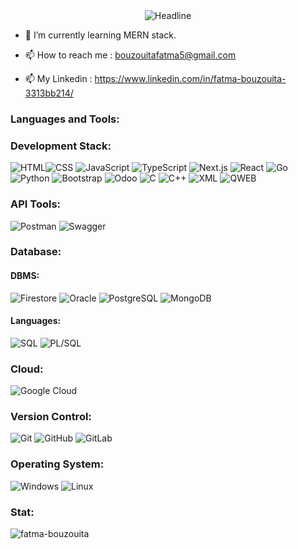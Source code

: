 <div align=center>
        <img src="https://readme-typing-svg.herokuapp.com?color=%38708b&size=40&center=true&vCenter=true&width=800&height=50&lines=Hi+there+%F0%9F%91%8B+I'm+Fatma+Bouzouita;Software+Engineering+Student;Software+Developer" alt="Headline" />
    </div>
    
- 🌱 I’m currently learning  MERN stack.

- 📫 How to reach me : bouzouitafatma5@gmail.com

- 📫 My Linkedin : https://www.linkedin.com/in/fatma-bouzouita-3313bb214/
<h3 align="left">Languages and Tools:</h3>  

 ### Development Stack:
![HTML](https://img.shields.io/badge/html-%23E34F26.svg?style=for-the-badge&logo=html5&logoColor=white)![CSS](https://img.shields.io/badge/css-%231572B6.svg?style=for-the-badge&logo=css3&logoColor=white)
![JavaScript](https://img.shields.io/badge/javascript-%23F7DF1E.svg?style=for-the-badge&logo=javascript&logoColor=black)
![TypeScript](https://img.shields.io/badge/typescript-%23007ACC.svg?style=for-the-badge&logo=typescript&logoColor=white)
![Next.js](https://img.shields.io/badge/Next.js-black?style=for-the-badge&logo=next.js&logoColor=white)
![React](https://img.shields.io/badge/react-%2361DAFB.svg?style=for-the-badge&logo=react&logoColor=black)
![Go](https://img.shields.io/badge/go-%2300ADD8.svg?style=for-the-badge&logo=go&logoColor=white)
![Python](https://img.shields.io/badge/python-%233776AB.svg?style=for-the-badge&logo=python&logoColor=white)
![Bootstrap](https://img.shields.io/badge/bootstrap-%23563D7C.svg?style=for-the-badge&logo=bootstrap&logoColor=white)
![Odoo](https://img.shields.io/badge/Odoo-9146FF?style=for-the-badge&logo=odoo&logoColor=white)
![C](https://img.shields.io/badge/c-%2300599C.svg?style=for-the-badge&logo=c&logoColor=white)
![C++](https://img.shields.io/badge/c++-%2300599C.svg?style=for-the-badge&logo=c%2B%2B&logoColor=white)
![XML](https://img.shields.io/badge/xml-%23007396.svg?style=for-the-badge&logo=xml&logoColor=white)
![QWEB](https://img.shields.io/badge/QWEB-%23FF8C00.svg?style=for-the-badge&logo=odoo&logoColor=white)

### API Tools:
![Postman](https://img.shields.io/badge/postman-%23FF6C37.svg?style=for-the-badge&logo=postman&logoColor=white)
![Swagger](https://img.shields.io/badge/swagger-%2385EA2D.svg?style=for-the-badge&logo=swagger&logoColor=black)

### Database:
#### DBMS:
![Firestore](https://img.shields.io/badge/firestore-%234285F4.svg?style=for-the-badge&logo=firebase&logoColor=white)
![Oracle](https://img.shields.io/badge/oracle-%23F00000.svg?style=for-the-badge&logo=oracle&logoColor=white)
![PostgreSQL](https://img.shields.io/badge/postgresql-%23336791.svg?style=for-the-badge&logo=postgresql&logoColor=white)
![MongoDB](https://img.shields.io/badge/mongodb-%2347A248.svg?style=for-the-badge&logo=mongodb&logoColor=white)

#### Languages:
![SQL](https://img.shields.io/badge/sql-%23007396.svg?style=for-the-badge&logo=sql&logoColor=white)
![PL/SQL](https://img.shields.io/badge/pl%2Fsql-%23007396.svg?style=for-the-badge&logo=oracle&logoColor=white)

### Cloud:
![Google Cloud](https://img.shields.io/badge/Google%20Cloud-%234285F4.svg?style=for-the-badge&logo=google-cloud&logoColor=white)

### Version Control:
![Git](https://img.shields.io/badge/git-%23F05032.svg?style=for-the-badge&logo=git&logoColor=white)
![GitHub](https://img.shields.io/badge/github-%23121011.svg?style=for-the-badge&logo=github&logoColor=white)
![GitLab](https://img.shields.io/badge/gitlab-%23FC6D26.svg?style=for-the-badge&logo=gitlab&logoColor=white)

### Operating System:
![Windows](https://img.shields.io/badge/Windows-0078D6?style=for-the-badge&logo=windows&logoColor=white)
![Linux](https://img.shields.io/badge/linux-%23FCC624.svg?style=for-the-badge&logo=linux&logoColor=black)


<h3 align="left">Stat:</h3>
<p><img align="center" src="https://github-readme-streak-stats.herokuapp.com/?user=fatma-bouzouita&" alt="fatma-bouzouita" /></p>
